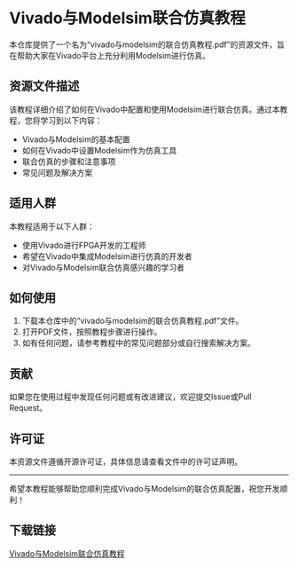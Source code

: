 # Vivado与Modelsim联合仿真教程

本仓库提供了一个名为“vivado与modelsim的联合仿真教程.pdf”的资源文件，旨在帮助大家在Vivado平台上充分利用Modelsim进行仿真。

## 资源文件描述

该教程详细介绍了如何在Vivado中配置和使用Modelsim进行联合仿真。通过本教程，您将学习到以下内容：

- Vivado与Modelsim的基本配置
- 如何在Vivado中设置Modelsim作为仿真工具
- 联合仿真的步骤和注意事项
- 常见问题及解决方案

## 适用人群

本教程适用于以下人群：

- 使用Vivado进行FPGA开发的工程师
- 希望在Vivado中集成Modelsim进行仿真的开发者
- 对Vivado与Modelsim联合仿真感兴趣的学习者

## 如何使用

1. 下载本仓库中的“vivado与modelsim的联合仿真教程.pdf”文件。
2. 打开PDF文件，按照教程步骤进行操作。
3. 如有任何问题，请参考教程中的常见问题部分或自行搜索解决方案。

## 贡献

如果您在使用过程中发现任何问题或有改进建议，欢迎提交Issue或Pull Request。

## 许可证

本资源文件遵循开源许可证，具体信息请查看文件中的许可证声明。

---

希望本教程能够帮助您顺利完成Vivado与Modelsim的联合仿真配置，祝您开发顺利！

## 下载链接

[Vivado与Modelsim联合仿真教程](https://pan.quark.cn/s/bf496fdda871)